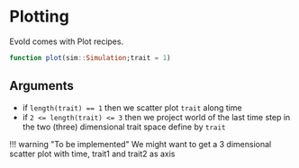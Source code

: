 # Plotting

EvoId comes with Plot recipes.
```julia
function plot(sim::Simulation;trait = 1)
```

## Arguments
- if `length(trait) == 1` then we scatter plot `trait` along time
- if `2 <= length(trait) <= 3` then we project world of the last time step in the two  (three) dimensional trait space define by `trait`

!!! warning "To be implemented"
        We might want to get a 3 dimensional scatter plot
        with time, trait1 and trait2 as axis

